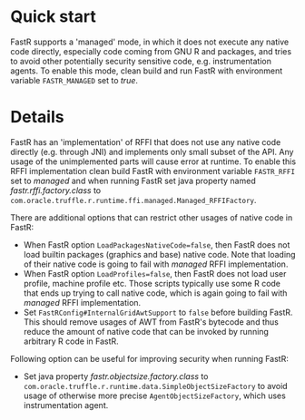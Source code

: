 
# Quick start
FastR supports a 'managed' mode, in which it does not execute any native code directly, especially code coming from GNU R and packages, 
and tries to avoid other potentially security sensitive code, e.g. instrumentation agents. To enable this mode, clean build and run 
FastR with environment variable `FASTR_MANAGED` set to *true*.

# Details
FastR has an 'implementation' of RFFI that does not use any native code directly (e.g. through JNI) and implements only small subset of the API. 
Any usage of the unimplemented parts will cause error at runtime. To enable this RFFI implementation clean build FastR with environment variable 
`FASTR_RFFI` set to *managed* and when running FastR set java property named *fastr.rffi.factory.class* to 
`com.oracle.truffle.r.runtime.ffi.managed.Managed_RFFIFactory`.

There are additional options that can restrict other usages of native code in FastR:

* When FastR option `LoadPackagesNativeCode=false`, then FastR does not load builtin packages (graphics and base) native code. 
Note that loading of their native code is going to fail with *managed* RFFI implementation.
* When FastR option `LoadProfiles=false`, then FastR does not load user profile, machine profile etc. Those scripts typically use 
some R code that ends up trying to call native code, which is again going to fail with *managed* RFFI implementation.
* Set `FastRConfig#InternalGridAwtSupport` to `false` before building FastR. This should remove usages of AWT from FastR's 
bytecode and thus reduce the amount of native code that can be invoked by running arbitrary R code in FastR.

Following option can be useful for improving security when running FastR:

* Set java property *fastr.objectsize.factory.class*  to `com.oracle.truffle.r.runtime.data.SimpleObjectSizeFactory` to avoid 
usage of otherwise more precise `AgentObjectSizeFactory`, which uses instrumentation agent.
